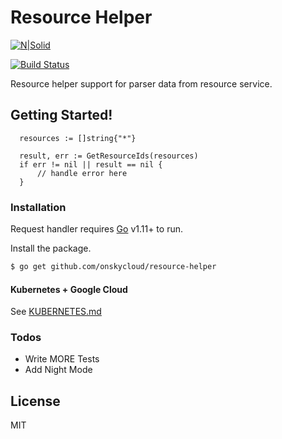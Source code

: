 # Resource Helper

[![N|Solid](https://cldup.com/dTxpPi9lDf.thumb.png)](https://github.com/nguyencatpham/request-handler)

[![Build Status](https://travis-ci.org/joemccann/dillinger.svg?branch=master)](https://github.com/nguyencatpham/request-handler)

Resource helper support for parser data from resource service.

## Getting Started!

  ```
	resources := []string{"*"}

	result, err := GetResourceIds(resources)
	if err != nil || result == nil {
		// handle error here
	}
  ```

### Installation

Request handler requires [Go](https://golang.org/) v1.11+ to run.

Install the package.

```sh
$ go get github.com/onskycloud/resource-helper
```

#### Kubernetes + Google Cloud

See [KUBERNETES.md](https://github.com/joemccann/dillinger/blob/master/KUBERNETES.md)


### Todos

 - Write MORE Tests
 - Add Night Mode

License
----

MIT